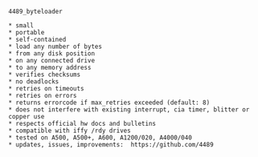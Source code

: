     4489_byteloader
    
    * small
    * portable
    * self-contained
    * load any number of bytes
    * from any disk position
    * on any connected drive
    * to any memory address
    * verifies checksums
    * no deadlocks
    * retries on timeouts
    * retries on errors
    * returns errorcode if max_retries exceeded (default: 8)
    * does not interfere with existing interrupt, cia timer, blitter or copper use
    * respects official hw docs and bulletins
    * compatible with iffy /rdy drives
    * tested on A500, A500+, A600, A1200/020, A4000/040
    * updates, issues, improvements:  https://github.com/4489
